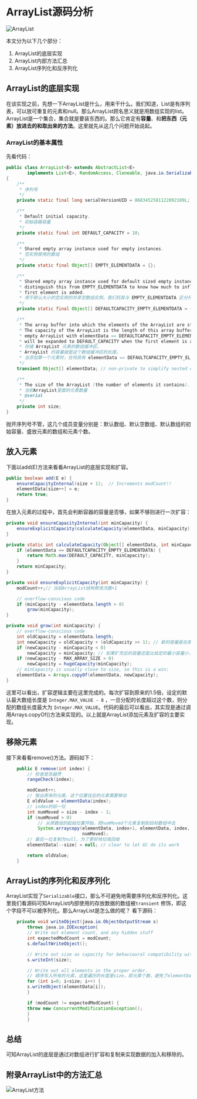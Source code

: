 # ArrayList源码分析

![ArrayList](https://gitee.com/javac_xinghejun/img/raw/master/image-20220426225631259.png)

本文分为以下几个部分：

1. ArrayList的底层实现
2. ArrayList内部方法汇总
3. ArrayList序列化和反序列化



## ArrayList的底层实现

在谈实现之前，先想一下ArrayList是什么，用来干什么。我们知道，List是有序列表，可以放可重复的元素和null。那么ArrayList顾名思义就是用数组实现的list。ArrayList是一个集合，集合就是要装东西的。那么它肯定有**容量**、和**把东西（元素）放进去的和取出来的方法**。这里就先从这几个问题开始说起。

### ArrayList的基本属性

先看代码：

```java
public class ArrayList<E> extends AbstractList<E>
        implements List<E>, RandomAccess, Cloneable, java.io.Serializable
{
    /**
     * 序列号
     */
    private static final long serialVersionUID = 8683452581122892189L;

    /**
     * Default initial capacity.
     * 初始容器容量
     */
    private static final int DEFAULT_CAPACITY = 10;

    /**
     * Shared empty array instance used for empty instances.
     * 空实例使用的数组
     */
    private static final Object[] EMPTY_ELEMENTDATA = {};

    /**
     * Shared empty array instance used for default sized empty instances. We
     * distinguish this from EMPTY_ELEMENTDATA to know how much to inflate when
     * first element is added.
     * 用于默认大小的空实例的共享空数组实例。我们将其与 EMPTY_ELEMENTDATA 区分开来，以了解添加第一个元素时要扩容多少。
     */
    private static final Object[] DEFAULTCAPACITY_EMPTY_ELEMENTDATA = {};

    /**
     * The array buffer into which the elements of the ArrayList are stored.
     * The capacity of the ArrayList is the length of this array buffer. Any
     * empty ArrayList with elementData == DEFAULTCAPACITY_EMPTY_ELEMENTDATA
     * will be expanded to DEFAULT_CAPACITY when the first element is added.
     * 存储 ArrayList 元素的数组缓冲区。 
     * ArrayList 的容量就是这个数组缓冲区的长度。
     * 当添加第一个元素时，任何具有 elementData == DEFAULTCAPACITY_EMPTY_ELEMENTDATA 的空 ArrayList 都将扩展为 DEFAULT_CAPACITY。
     */
    transient Object[] elementData; // non-private to simplify nested class access

    /**
     * The size of the ArrayList (the number of elements it contains).
     * 当前ArrayList里面的元素数量
     * @serial
     */
    private int size;
}
```

抛开序列号不管，这几个成员变量分别是：默认数组、默认空数组、默认数组的初始容量、盛放元素的数组和元素个数。

## 放入元素

下面以add(E)方法来看看ArrayList的底层实现和扩容。

```java
public boolean add(E e) {
    ensureCapacityInternal(size + 1);  // Increments modCount!!
    elementData[size++] = e;
    return true;
}
```



在放入元素的过程中，首先会判断容器的容量是否够，如果不够则进行一次扩容：

```java
private void ensureCapacityInternal(int minCapacity) {
    ensureExplicitCapacity(calculateCapacity(elementData, minCapacity));
}

private static int calculateCapacity(Object[] elementData, int minCapacity) {
    if (elementData == DEFAULTCAPACITY_EMPTY_ELEMENTDATA) {
        return Math.max(DEFAULT_CAPACITY, minCapacity);
    }
    return minCapacity;
}

private void ensureExplicitCapacity(int minCapacity) {
    modCount++;// 当前ArrayList结构修改次数+1

    // overflow-conscious code
    if (minCapacity - elementData.length > 0)
        grow(minCapacity);
}

private void grow(int minCapacity) {
    // overflow-conscious code
    int oldCapacity = elementData.length;
    int newCapacity = oldCapacity + (oldCapacity >> 1); // 新的容量是在原容量的大小上增加1/2。 >> 原数据/2，即：10 >> 1 == 5
    if (newCapacity - minCapacity < 0)
        newCapacity = minCapacity; // 如果扩充后的容量还是比给定的最小容量小，则直接把新容量设置为给定的最小容量。即：每次只会扩充一次
    if (newCapacity - MAX_ARRAY_SIZE > 0)
        newCapacity = hugeCapacity(minCapacity);
    // minCapacity is usually close to size, so this is a win:
    elementData = Arrays.copyOf(elementData, newCapacity);
}
```

这里可以看出，扩容逻辑主要在这里完成的。每次扩容到原来的1.5倍，设定的默认最大数组长度是 `Integer.MAX_VALUE - 8` ，一旦分配的长度超过这个数，则分配的数组长度最大为 ` Integer.MAX_VALUE `。代码的最后可以看出，其实现是通过调用Arrays.copyOf()方法来实现的。以上就是ArrayList添加元素及扩容的主要实现。

## 移除元素

接下来看看remove()方法。源码如下：

```java
    public E remove(int index) {
        // 检查是否越界
        rangeCheck(index);

        modCount++;
        // 取出原来的元素，这个位置往后的元素需要移动
        E oldValue = elementData(index);
        // index的前一位
        int numMoved = size - index - 1;
        if (numMoved > 0)
            // 从原数组的起始位置开始，把numMoved个元素复制到目标数组中去
            System.arraycopy(elementData, index+1, elementData, index,
                             numMoved);
        // 最后一位复制为null，为了更好地垃圾回收
        elementData[--size] = null; // clear to let GC do its work

        return oldValue;
    }
```

## ArrayList的序列化和反序列化

ArrayList实现了`Serializable`接口，那么不可避免地需要序列化和反序列化。这里我们看源码可知ArrayList内部使用的存放数据的数组被`transient` 修饰，即这个字段不可以被序列化。那么ArrayList是怎么做的呢？ 看下源码：

```java
    private void writeObject(java.io.ObjectOutputStream s)
        throws java.io.IOException{
        // Write out element count, and any hidden stuff
        int expectedModCount = modCount;
        s.defaultWriteObject();

        // Write out size as capacity for behavioural compatibility with clone()
        s.writeInt(size);

        // Write out all elements in the proper order.
        // 顺序写入所有的元素，这里遍历的长度是size，即元素个数，避免了elementData扩容后的空数据被写入
        for (int i=0; i<size; i++) {
        s.writeObject(elementData[i]);
        }

        if (modCount != expectedModCount) {
        throw new ConcurrentModificationException();
        }
        }
```



## 总结

可知ArrayList的底层是通过对数组进行扩容和复制来实现数据的加入和移除的。





## 附录ArrayList中的方法汇总

![ArrayList方法](https://gitee.com/javac_xinghejun/img/raw/master/ArrayList%E6%96%B9%E6%B3%95%20(1).png)

